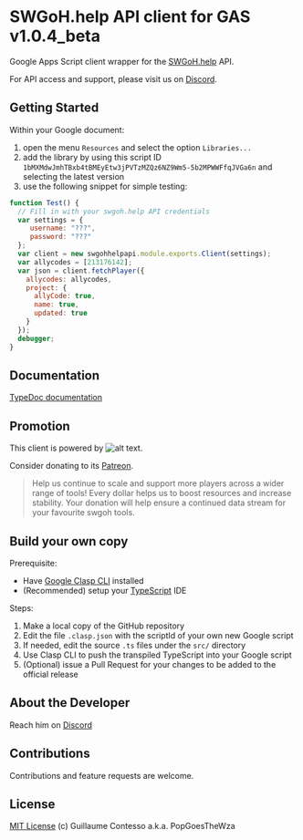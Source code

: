 # SWGoH.help API client for GAS v1.0.4_beta

Google Apps Script client wrapper for the [SWGoH.help](https://api.swgoh.help/swgoh) API.

For API access and support, please visit us on [Discord](https://discord.gg/kau4XTB).

## Getting Started

Within your Google document:
1. open  the menu `Resources` and select the option `Libraries...`
1. add the library by using this script ID `1bMXMdwJmhTBxb4tBMEyEtw3jPVTzMZQz6NZ9Wm5-5b2MPWWFfqJVGa6n` and selecting the latest version
1. use the following snippet for simple testing:
```javascript
function Test() {
  // Fill in with your swgoh.help API credentials
  var settings = {
     username: "???",
     password: "???"
  };
  var client = new swgohhelpapi.module.exports.Client(settings);
  var allycodes = [213176142];
  var json = client.fetchPlayer({
    allycodes: allycodes,
    project: {
      allyCode: true,
      name: true,
      updated: true
    }
  });
  debugger;
}
```

## Documentation

[TypeDoc documentation](https://popgoesthewza.github.io/swgoh-help-api/)

## Promotion

This client is powered by ![alt text](https://www.swgoh.help/img/logo.png "swgoh.help").

Consider donating to its [Patreon](https://www.patreon.com/user?u=470177).

> Help us continue to scale and support more players across a wider range of tools! Every dollar helps us to boost resources and increase stability. Your donation will help ensure a continued data stream for your favourite swgoh tools.

## Build your own copy

Prerequisite:
- Have [Google Clasp CLI](https://developers.google.com/apps-script/guides/clasp) installed
- (Recommended) setup your [TypeScript](https://developers.google.com/apps-script/guides/typescript) IDE

Steps:
1. Make a local copy of the GitHub repository
1. Edit the file `.clasp.json` with the scriptId of your own new Google script
1. If needed, edit the source `.ts` files under the `src/` directory
1. Use Clasp CLI to push the transpiled TypeScript into your Google script
1. (Optional) issue a Pull Request for your changes to be added to the official release

## About the Developer

Reach him on [Discord](https://discord.gg/ywzJEaQ)

## Contributions

Contributions and feature requests are welcome.

## License

[MIT License](https://github.com/labnol/apps-script-starter/blob/master/LICENSE) (c) Guillaume Contesso a.k.a. PopGoesTheWza
